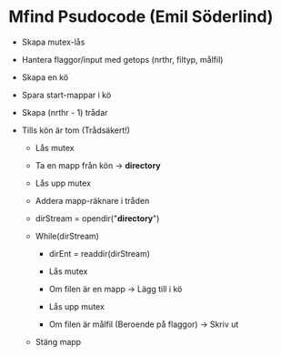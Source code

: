 # Mfind Psudocode (Emil Söderlind)

* Skapa mutex-lås

* Hantera flaggor/input med getops (nrthr, filtyp, målfil)

* Skapa en kö

* Spara start-mappar i kö

* Skapa (nrthr - 1) trådar



* Tills kön är tom (Trådsäkert!)


    * Lås mutex
    * Ta en mapp från kön -> **directory**
    * Lås upp mutex

    * Addera mapp-räknare i tråden

    * dirStream = opendir("**directory**")

    * While(dirStream)

        * dirEnt = readdir(dirStream)

        * Lås mutex
        * Om filen är en mapp -> Lägg till i kö
        * Lås upp mutex

        * Om filen är målfil (Beroende på flaggor) -> Skriv ut

    * Stäng mapp